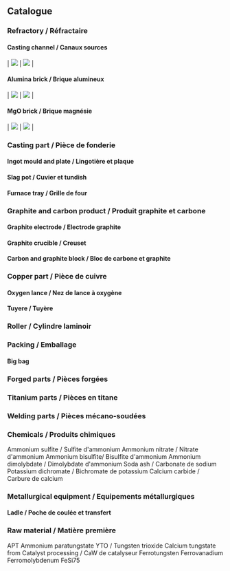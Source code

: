 ## Catalogue

### Refractory / Réfractaire

#### Casting channel / Canaux sources

| ![](assets/img/casting-channel-1.jpg) | ![](assets/img/casting-channel-2.jpg) |

#### Alumina brick / Brique alumineux

| ![](assets/img/alumina-brick-1.jpg) | ![](assets/img/alumina-brick-2.jpg) |

#### MgO brick / Brique magnésie

| ![](assets/img/mgo-brick-1.jpg) | ![](assets/img/mgo-brick-2.jpg) |

### Casting part / Pièce de fonderie

#### Ingot mould and plate / Lingotière et plaque

#### Slag pot / Cuvier et tundish

#### Furnace tray / Grille de four

### Graphite and carbon product / Produit graphite et carbone

#### Graphite electrode / Electrode graphite

#### Graphite crucible / Creuset

#### Carbon and graphite block / Bloc de carbone et graphite

### Copper part / Pièce de cuivre

#### Oxygen lance / Nez de lance à oxygène

#### Tuyere / Tuyère

### Roller / Cylindre laminoir

### Packing / Emballage

#### Big bag

### Forged parts / Pièces forgées

### Titanium parts / Pièces en titane

### Welding parts / Pièces mécano-soudées

### Chemicals / Produits chimiques

Ammonium sulfite / Sulfite d'ammonium
Ammonium nitrate / Nitrate d'ammonium
Ammonium bisulfite/ Bisulfite d'ammonium
Ammonium dimolybdate / Dimolybdate d'ammonium
Soda ash / Carbonate de sodium
Potassium dichromate / Bichromate de potassium
Calcium carbide / Carbure de calcium


### Metallurgical equipment / Equipements métallurgiques

#### Ladle / Poche de coulée et transfert

### Raw material / Matière première

APT Ammonium paratungstate
YTO / Tungsten trioxide
Calcium tungstate from Catalyst processing / CaW de catalyseur Ferrotungsten
Ferrovanadium
Ferromolybdenum
FeSi75
